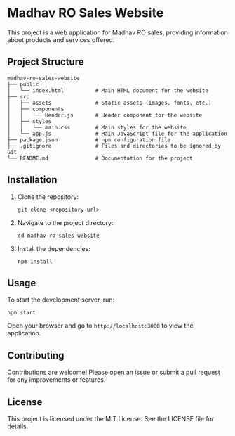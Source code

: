 # Madhav RO Sales Website

This project is a web application for Madhav RO sales, providing information about products and services offered.

## Project Structure

```
madhav-ro-sales-website
├── public
│   └── index.html          # Main HTML document for the website
├── src
│   ├── assets              # Static assets (images, fonts, etc.)
│   ├── components
│   │   └── Header.js       # Header component for the website
│   ├── styles
│   │   └── main.css        # Main styles for the website
│   └── app.js              # Main JavaScript file for the application
├── package.json            # npm configuration file
├── .gitignore              # Files and directories to be ignored by Git
└── README.md               # Documentation for the project
```

## Installation

1. Clone the repository:
   ```
   git clone <repository-url>
   ```
2. Navigate to the project directory:
   ```
   cd madhav-ro-sales-website
   ```
3. Install the dependencies:
   ```
   npm install
   ```

## Usage

To start the development server, run:
```
npm start
```

Open your browser and go to `http://localhost:3000` to view the application.

## Contributing

Contributions are welcome! Please open an issue or submit a pull request for any improvements or features.

## License

This project is licensed under the MIT License. See the LICENSE file for details.